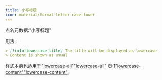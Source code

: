 ```yaml
---
title: 小写标题
icon: material/format-letter-case-lower
---
```


点名元数据:"小写标题"

用法 :

```md
> [!info|lowercase-title] The title will be displayed as lowercase
> Content is shown as usual
```

样式本身也适用于["lowercase-all"](../combined-styling/page-14.md)["lowercase-all"](../combined-styling/page-14.md)
页:1["lowercase-content"](../content-styling/page-4.md)["lowercase-content"](../content-styling/page-4.md)。

